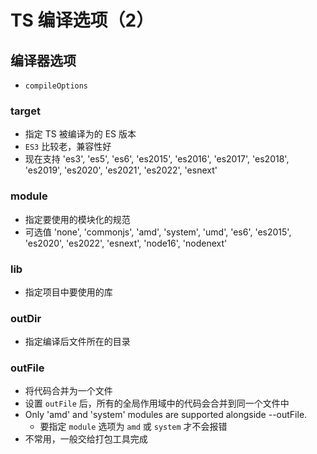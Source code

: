 # TS 编译选项（2）

## 编译器选项

- `compileOptions`

### target

- 指定 TS 被编译为的 ES 版本
- `ES3` 比较老，兼容性好
- 现在支持 'es3', 'es5', 'es6', 'es2015', 'es2016', 'es2017', 'es2018', 'es2019', 'es2020', 'es2021', 'es2022', 'esnext'

### module

- 指定要使用的模块化的规范
- 可选值 'none', 'commonjs', 'amd', 'system', 'umd', 'es6', 'es2015', 'es2020', 'es2022', 'esnext', 'node16', 'nodenext'

### lib

- 指定项目中要使用的库

### outDir

- 指定编译后文件所在的目录

### outFile

- 将代码合并为一个文件
- 设置 `outFile` 后，所有的全局作用域中的代码会合并到同一个文件中
- Only 'amd' and 'system' modules are supported alongside --outFile.
  - 要指定 `module` 选项为 `amd` 或 `system` 才不会报错
- 不常用，一般交给打包工具完成
